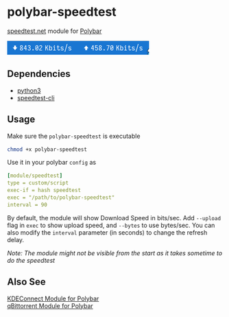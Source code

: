 # polybar-speedtest

[speedtest.net](https://speedtest.net) module for [Polybar](https://github.com/jaagr/polybar)

![screenshot](screenshot.png)

## Dependencies

* [python3](https://www.python.org)
* [speedtest-cli](https://github.com/sivel/speedtest-cli/)

## Usage

Make sure the `polybar-speedtest` is executable

``` bash
chmod +x polybar-speedtest
```

Use it in your polybar `config` as

``` yaml
[module/speedtest]  
type = custom/script  
exec-if = hash speedtest
exec = "/path/to/polybar-speedtest"  
interval = 90
```

By default, the module will show Download Speed in bits/sec. Add `--upload` flag in `exec` to show upload speed, and `--bytes` to use bytes/sec. You can also modify the `interval` parameter (in seconds) to change the refresh delay.  

*Note: The module might not be visible from the start as it takes sometime to do the speedtest*

## Also See
[KDEConnect Module for Polybar](https://github.com/HackeSta/polybar-kdeconnect)  
[qBittorrent Module for Polybar](https://github.com/HackeSta/polybar-qbittorrent)
